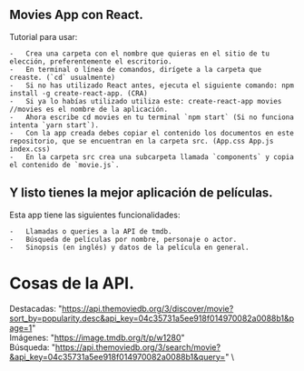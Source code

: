 ## Movies App con React.

Tutorial para usar:

    -   Crea una carpeta con el nombre que quieras en el sitio de tu elección, preferentemente el escritorio.
    -   En terminal o línea de comandos, dirígete a la carpeta que creaste. (`cd` usualmente)
    -   Si no has utilizado React antes, ejecuta el siguiente comando: npm install -g create-react-app. (CRA)
    -   Si ya lo habías utilizado utiliza este: create-react-app movies //movies es el nombre de la aplicación.
    -   Ahora escribe cd movies en tu terminal `npm start` (Si no funciona intenta `yarn start`).
    -   Con la app creada debes copiar el contenido los documentos en este repositorio, que se encuentran en la carpeta src. (App.css App.js index.css)
    -   En la carpeta src crea una subcarpeta llamada `components` y copia el contenido de `movie.js`.
    
 Y listo tienes la mejor aplicación de películas.
 ---
 Esta app tiene las siguientes funcionalidades:
    
    -   Llamadas o queries a la API de tmdb.
    -   Búsqueda de películas por nombre, personaje o actor.
    -   Sinopsis (en inglés) y datos de la película en general.

# Cosas de la API.

Destacadas: "https://api.themoviedb.org/3/discover/movie?sort_by=popularity.desc&api_key=04c35731a5ee918f014970082a0088b1&page=1" \
Imágenes: "https://image.tmdb.org/t/p/w1280" \
Búsqueda: "https://api.themoviedb.org/3/search/movie?&api_key=04c35731a5ee918f014970082a0088b1&query=" \
